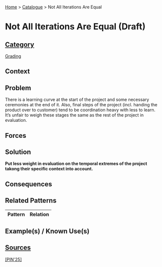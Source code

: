 [Home](../README.md) > [Catalogue](../Patterns_catalogue.md) > Not All Iterations Are Equal

# Not All Iterations Are Equal (Draft)

## [Category](categories/categories.md)

[Grading](categories/Grading.md)

## Context

## Problem

There is a learning curve at the start of the project and some necessary ceremonies at the end of it. Also, final steps of the project (incl. handing the product over to customer) tend to be coordination heavy with less to learn.  It’s unfair to weigh these stages the same as the rest of the project in evaluation. 

## Forces

## Solution

**Put less weight in evaluation on the temporal extremes of the project takong their specific context into account.**

## Consequences

## Related Patterns

|Pattern|Relation|
|--|--|
 
## Example(s) / Known Use(s)

## [Sources](../References.md)

[[PIN'25]](publications/pin25/pin25.md)
